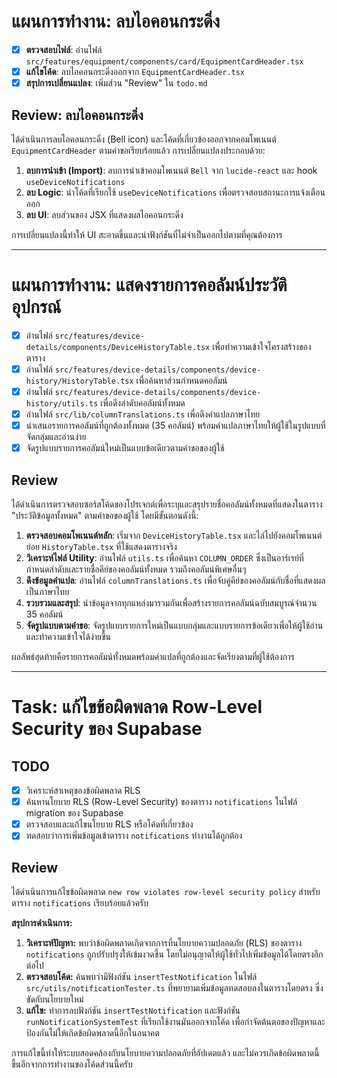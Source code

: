 # แผนการทำงาน: ลบไอคอนกระดิ่ง

- [x] **ตรวจสอบไฟล์**: อ่านไฟล์ `src/features/equipment/components/card/EquipmentCardHeader.tsx`
- [x] **แก้ไขโค้ด**: ลบไอคอนกระดิ่งออกจาก `EquipmentCardHeader.tsx`
- [x] **สรุปการเปลี่ยนแปลง**: เพิ่มส่วน "Review" ใน `todo.md`

## Review: ลบไอคอนกระดิ่ง

ได้ดำเนินการลบไอคอนกระดิ่ง (Bell icon) และโค้ดที่เกี่ยวข้องออกจากคอมโพเนนต์ `EquipmentCardHeader` ตามคำขอเรียบร้อยแล้ว การเปลี่ยนแปลงประกอบด้วย:

1.  **ลบการนำเข้า (Import)**: ลบการนำเข้าคอมโพเนนต์ `Bell` จาก `lucide-react` และ hook `useDeviceNotifications`
2.  **ลบ Logic**: นำโค้ดที่เรียกใช้ `useDeviceNotifications` เพื่อตรวจสอบสถานะการแจ้งเตือนออก
3.  **ลบ UI**: ลบส่วนของ JSX ที่แสดงผลไอคอนกระดิ่ง

การเปลี่ยนแปลงนี้ทำให้ UI สะอาดขึ้นและนำฟังก์ชันที่ไม่จำเป็นออกไปตามที่คุณต้องการ

---

# แผนการทำงาน: แสดงรายการคอลัมน์ประวัติอุปกรณ์

- [x] อ่านไฟล์ `src/features/device-details/components/DeviceHistoryTable.tsx` เพื่อทำความเข้าใจโครงสร้างของตาราง
- [x] อ่านไฟล์ `src/features/device-details/components/device-history/HistoryTable.tsx` เพื่อค้นหาส่วนกำหนดคอลัมน์
- [x] อ่านไฟล์ `src/features/device-details/components/device-history/utils.ts` เพื่อดึงลำดับคอลัมน์ทั้งหมด
- [x] อ่านไฟล์ `src/lib/columnTranslations.ts` เพื่อดึงคำแปลภาษาไทย
- [x] นำเสนอรายการคอลัมน์ที่ถูกต้องทั้งหมด (35 คอลัมน์) พร้อมคำแปลภาษาไทยให้ผู้ใช้ในรูปแบบที่จัดกลุ่มและอ่านง่าย
- [x] จัดรูปแบบรายการคอลัมน์ใหม่เป็นแบบข้อเดียวตามคำขอของผู้ใช้

## Review

ได้ดำเนินการตรวจสอบซอร์สโค้ดของโปรเจกต์เพื่อระบุและสรุปรายชื่อคอลัมน์ทั้งหมดที่แสดงในตาราง "ประวัติข้อมูลทั้งหมด" ตามคำขอของผู้ใช้ โดยมีขั้นตอนดังนี้:

1.  **ตรวจสอบคอมโพเนนต์หลัก**: เริ่มจาก `DeviceHistoryTable.tsx` และไล่ไปยังคอมโพเนนต์ย่อย `HistoryTable.tsx` ที่ใช้แสดงตารางจริง
2.  **วิเคราะห์ไฟล์ Utility**: อ่านไฟล์ `utils.ts` เพื่อค้นหา `COLUMN_ORDER` ซึ่งเป็นอาร์เรย์ที่กำหนดลำดับและรายชื่อคีย์ของคอลัมน์ทั้งหมด รวมถึงคอลัมน์พิเศษอื่นๆ
3.  **ดึงข้อมูลคำแปล**: อ่านไฟล์ `columnTranslations.ts` เพื่อจับคู่คีย์ของคอลัมน์กับชื่อที่แสดงผลเป็นภาษาไทย
4.  **รวบรวมและสรุป**: นำข้อมูลจากทุกแหล่งมารวมกันเพื่อสร้างรายการคอลัมน์ฉบับสมบูรณ์จำนวน 35 คอลัมน์
5.  **จัดรูปแบบตามคำขอ**: จัดรูปแบบรายการใหม่เป็นแบบกลุ่มและแบบรายการข้อเดียวเพื่อให้ผู้ใช้อ่านและทำความเข้าใจได้ง่ายขึ้น

ผลลัพธ์สุดท้ายคือรายการคอลัมน์ทั้งหมดพร้อมคำแปลที่ถูกต้องและจัดเรียงตามที่ผู้ใช้ต้องการ

---

# Task: แก้ไขข้อผิดพลาด Row-Level Security ของ Supabase

## TODO

- [x] วิเคราะห์สาเหตุของข้อผิดพลาด RLS
- [x] ค้นหานโยบาย RLS (Row-Level Security) ของตาราง `notifications` ในไฟล์ migration ของ Supabase
- [x] ตรวจสอบและแก้ไขนโยบาย RLS หรือโค้ดที่เกี่ยวข้อง
- [x] ทดสอบว่าการเพิ่มข้อมูลเข้าตาราง `notifications` ทำงานได้ถูกต้อง

## Review

ได้ดำเนินการแก้ไขข้อผิดพลาด `new row violates row-level security policy` สำหรับตาราง `notifications` เรียบร้อยแล้วครับ

**สรุปการดำเนินการ:**

1.  **วิเคราะห์ปัญหา:** พบว่าข้อผิดพลาดเกิดจากการที่นโยบายความปลอดภัย (RLS) ของตาราง `notifications` ถูกปรับปรุงให้เข้มงวดขึ้น โดยไม่อนุญาตให้ผู้ใช้ทั่วไปเพิ่มข้อมูลได้โดยตรงอีกต่อไป
2.  **ตรวจสอบโค้ด:** ค้นพบว่ามีฟังก์ชัน `insertTestNotification` ในไฟล์ `src/utils/notificationTester.ts` ที่พยายามเพิ่มข้อมูลทดสอบลงในตารางโดยตรง ซึ่งขัดกับนโยบายใหม่
3.  **แก้ไข:** ทำการลบฟังก์ชัน `insertTestNotification` และฟังก์ชัน `runNotificationSystemTest` ที่เรียกใช้งานมันออกจากโค้ด เพื่อกำจัดต้นตอของปัญหาและป้องกันไม่ให้เกิดข้อผิดพลาดนี้อีกในอนาคต

การแก้ไขนี้ทำให้ระบบสอดคล้องกับนโยบายความปลอดภัยที่อัปเดตแล้ว และไม่ควรเกิดข้อผิดพลาดนี้ขึ้นอีกจากการทำงานของโค้ดส่วนนี้ครับ
